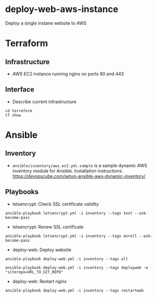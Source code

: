 # deploy-web-aws-instance

Deploy a single instane website to AWS

# Terraform

## Infrastructure

* AWS EC2 instance running nginx on ports 80 and 443

## Interface

* Describe current infrastructure

```
cd terraform
tf show
```

# Ansible

## Inventory

* `ansible/inventory/aws_ec2.yml.sample` is a sample dynamic AWS inventory module for Ansible. Installation instructions: https://devopscube.com/setup-ansible-aws-dynamic-inventory/

## Playbooks

* letsencrypt: Check SSL certificate validity

```
ansible-playbook letsencrypt.yml -i inventory --tags test --ask-become-pass
```

* letsencrypt: Renew SSL certificate

```
ansible-playbook letsencrypt.yml -i inventory --tags enroll --ask-become-pass
```

* deploy-web: Deploy website

```
ansible-playbook deploy-web.yml -i inventory --tags all

ansible-playbook deploy-web.yml -i inventory --tags deployweb -e "siterepo=URL_TO_GIT_REPO"

```

* deploy-web: Restart nginx

```
ansible-playbook deploy-web.yml -i inventory --tags restartweb
```
